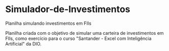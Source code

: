 # Simulador-de-Investimentos
Planilha simulando investimentos em FIIs

Planilha criada com o objetivo de simular uma carteira de investimentos em FIIs, como exercício para o curso "Santander - Excel com Inteligência Artificial" da DIO.
